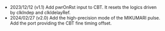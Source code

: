 - 2023/12/12 (v1.1) Add pwrOnRst input to CBT. It resets the logics driven by clkIndep and clkIdelayRef.
- 2024/02/27 (v2.0) Add the high-precision mode of the MIKUMARI pulse. Add the port providing the CBT fine timing offset.
